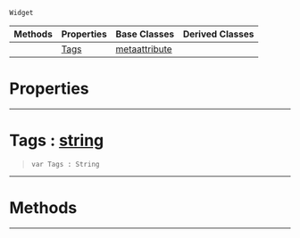  `Widget`

|Methods|Properties|Base Classes|Derived Classes|
|---|---|---|---|
| |[ Tags](metascripttagattribute.md#tags-zilch-engine-documen)|[metaattribute](metaattribute.md)| |


 #  Properties


---  
 #  Tags : [string](../nada_base_types/string.md)

> 
> ```TS:Nada
> var Tags : String


---  
 #  Methods


---  
 

 